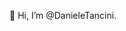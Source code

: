 👋 Hi, I’m @DanieleTancini.





<!---
DanieleTancini/DanieleTancini is a ✨ special ✨ repository because its `README.md` (this file) appears on your GitHub profile.
You can click the Preview link to take a look at your changes.
--->
